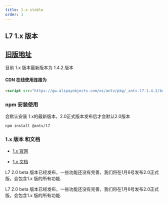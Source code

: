 ```yaml
---
title: 1.x stable
order: 1
---
```




## L7 1.x 版本 

 ## [旧版地址](https://antv-2018.alipay.com/zh-cn/l7/1.x/index.html)

目前 1.x 版本最新版本为 1.4.2 版本

#### CDN 在线使用连接为

```html
<script src="https://gw.alipayobjects.com/os/antv/pkg/_antv.l7-1.4.2/build/L7-min.js"></script>
```

### npm 安装使用

会默认安装 1.x的最新版本，2.0正式版本发布后才会默认2.0版本
```
npm install @antv/l7 

```

### 1.x 版本 和文档

- [1.x 官网](https://antv-2018.alipay.com/zh-cn/l7/1.x/index.html)

- [1.x 文档](https://www.yuque.com/antv/l7/vgo25g)



L7 2.0 beta 版本已经发布，一些功能还没有完善，我们将在1月6号发布2.0正式版，会包含1.x 版的所有功能.


L7 2.0 beta 版本已经发布，一些功能还没有完善，我们将在1月6号发布2.0正式版，会包含1.x 版的所有功能.

